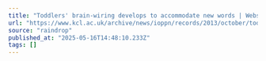 ```yaml
---
title: "Toddlers' brain-wiring develops to accommodate new words | Website archive | King’s College London"
url: "https://www.kcl.ac.uk/archive/news/ioppn/records/2013/october/toddlers-brain-wiring-develops-to-accommodate-new-words"
source: "raindrop"
published_at: "2025-05-16T14:48:10.233Z"
tags: []
---
```


